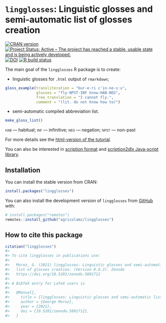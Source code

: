 <!-- README.md is generated from README.Rmd. Please edit that file -->

# `lingglosses`: Linguistic glosses and semi-automatic list of glosses creation



[![CRAN version](https://www.r-pkg.org/badges/version/lingglosses)](https://cran.r-project.org/package=lingglosses)
[![Project Status: Active – The project has reached a stable, usable state and is being actively developed.](https://www.repostatus.org/badges/latest/active.svg)](https://www.repostatus.org/#active)
[![DOI](https://zenodo.org/badge/440443756.svg)](https://zenodo.org/badge/latestdoi/440443756)
[![R build status](https://github.com/agricolamz/lingglosses/workflows/R-CMD-check/badge.svg)](https://github.com/agricolamz/lingglosses/actions)

The main goal of the `lingglosses` R package is to create:

* linguistic glosses for `.html` output of `rmarkdown`;

```r
gloss_example(transliteration = "bur-e-ri c'in-ne-sːu",
              glosses = "fly-NPST-INF know-HAB-NEG", 
              free_translation = "I cannot fly.", 
              comment = "(lit. do not know how to)")
```



* semi-automatic compiled abbreviation list.

```r
make_gloss_list()
```

<span style="font-variant:small-caps;">hab</span> — habitual; <span style="font-variant:small-caps;">inf</span> — infinitive; <span style="font-variant:small-caps;">neg</span> — negation; <span style="font-variant:small-caps;">npst</span> — non-past

For more details see the [html-version of the tutorial](https://agricolamz.github.io/lingglosses/).

You can also be interested in [scription format](https://github.com/digitallinguistics/scription) and [scription2dlx Java-script library](https://github.com/digitallinguistics/scription2dlx).

## Installation

You can install the stable version from CRAN:


```r
install.packages("lingglosses")
```

You can also install the development version of `lingglosses` from [GitHub](https://github.com/agricolamz/lingglosses) with:


```r
# install.packages("remotes")
remotes::install_github("agricolamz/lingglosses")
```

## How to cite this package


```r
citation("lingglosses")
#> 
#> To cite lingglosses in publications use:
#> 
#>   Moroz, G. (2021) lingglosses: Linguistic glosses and semi-automatic
#>   list of glosses creation. (Version 0.0.2). Zenodo
#>   https://doi.org/10.5281/zenodo.5801712
#> 
#> A BibTeX entry for LaTeX users is
#> 
#>   @Manual{,
#>     title = {lingglosses: Linguistic glosses and semi-automatic list of glosses creation},
#>     author = {George Moroz},
#>     year = {2021},
#>     doi = {10.5281/zenodo.5801712},
#>   }
```

